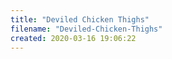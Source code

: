 ```yaml
---
title: "Deviled Chicken Thighs"
filename: "Deviled-Chicken-Thighs"
created: 2020-03-16 19:06:22
---
```

